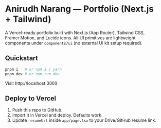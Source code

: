 # Anirudh Narang — Portfolio (Next.js + Tailwind)

A Vercel-ready portfolio built with Next.js (App Router), Tailwind CSS, Framer Motion, and Lucide icons. All UI primitives are lightweight components under `components/ui` (no external UI kit setup required).

## Quickstart

```bash
pnpm i   # or npm i / yarn
pnpm dev # or npm run dev
```

Visit http://localhost:3000

## Deploy to Vercel
1. Push this repo to GitHub.
2. Import it in Vercel and deploy. Defaults work.
3. Update `resumeUrl` inside `app/page.tsx` to your Drive/GitHub resume link.
